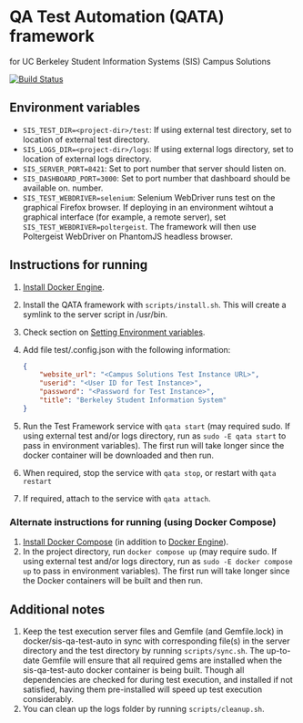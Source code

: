 # QA Test Automation (QATA) framework
for UC Berkeley Student Information Systems (SIS) Campus Solutions

[![Build Status](https://travis-ci.org/ucberkeley/sis-qa-test-auto.svg)](https://travis-ci.org/ucberkeley/sis-qa-test-auto)


## Environment variables
* `SIS_TEST_DIR=<project-dir>/test`: If using external test directory, set to location of
external test directory.
* `SIS_LOGS_DIR=<project-dir>/logs`: If using external logs directory, set to location of
external logs directory.
* `SIS_SERVER_PORT=8421`: Set to port number that server should listen on.
* `SIS_DASHBOARD_PORT=3000`: Set to port number that dashboard should be available on.
number.
* `SIS_TEST_WEBDRIVER=selenium`: Selenium WebDriver runs test on the graphical Firefox browser.
If deploying in an environment wihtout a graphical interface (for example, a remote server), set
`SIS_TEST_WEBDRIVER=poltergeist`. The framework will then use Poltergeist WebDriver on PhantomJS
headless browser.


## Instructions for running
1. [Install Docker Engine](https://docs.docker.com/installation/).
1. Install the QATA framework with `scripts/install.sh`. This will create a symlink to the server
script in /usr/bin.
1. Check section on [Setting Environment variables](#setting-environment-variables).
1. Add file test/.config.json with the following information:

    ```json
    {
        "website_url": "<Campus Solutions Test Instance URL>",
        "userid": "<User ID for Test Instance>",
        "password": "<Password for Test Instance>",
        "title": "Berkeley Student Information System"
    }
    ```

1. Run the Test Framework service with `qata start` (may required sudo. If using external test
and/or logs directory, run as `sudo -E qata start` to pass in environment variables). The first
run will take longer since the docker container will be downloaded and then run.
1. When required, stop the service with `qata stop`, or restart with `qata restart`
1. If required, attach to the service with `qata attach`.


### Alternate instructions for running (using Docker Compose)
1. [Install Docker Compose](https://docs.docker.com/compose/install/) (in addition to [Docker
Engine](https://docs.docker.com/installation/)).
1. In the project directory, run `docker compose up` (may require sudo. If using external test
and/or logs directory, run as `sudo -E docker compose up` to pass in environment variables). The
first run will take longer since the Docker containers will be built and then run.


## Additional notes
1. Keep the test execution server files and Gemfile (and Gemfile.lock) in docker/sis-qa-test-auto
in sync with corresponding file(s) in the server directory and the test directory by running
`scripts/sync.sh`. The up-to-date Gemfile will ensure that all required gems are installed when
the sis-qa-test-auto docker container is being built. Though all dependencies are checked for
during test execution, and installed if not satisfied, having them pre-installed will speed up
test execution considerably.
1. You can clean up the logs folder by running `scripts/cleanup.sh`.
